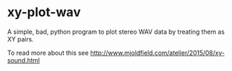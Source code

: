 # xy-plot-wav
A simple, bad, python program to plot stereo WAV data by treating them as XY pairs.

To read more about this see http://www.mjoldfield.com/atelier/2015/08/xy-sound.html
